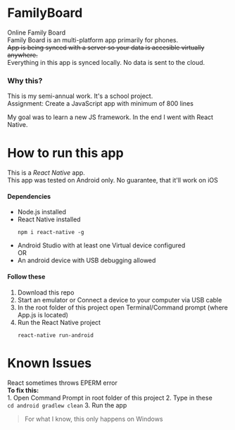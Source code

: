 # FamilyBoard
Online Family Board  
Family Board is an multi-platform app primarily for phones.  
~~App is being synced with a server so your data is accesible virtually anywhere.~~  
Everything in this app is synced locally. No data is sent to the cloud.

### Why this?
This is my semi-annual work. It's a school project.  
Assignment: Create a JavaScript app with minimum of 800 lines

My goal was to learn a new JS framework. In the end I went with React Native.

# How to run this app
This is a _React Native_ app.  
This app was tested on Android only. No guarantee, that it'll work on iOS

#### Dependencies  
- Node.js installed  
- React Native installed  
    ````
    npm i react-native -g
    ````
- Android Studio with at least one Virtual device configured  
OR
- An android device with USB debugging allowed  

#### Follow these  
1. Download this repo
2. Start an emulator or Connect a device to your computer via USB cable
3. In the root folder of this project open Terminal/Command prompt (where App.js is located)  
4. Run the React Native project  
    ````
    react-native run-android
    ````

# Known Issues
React sometimes throws EPERM error  
**To fix this:**  
    1. Open Command Prompt in root folder of this project
    2. Type in these  
        ````
        cd android
        gradlew clean
        ````
    3. Run the app  

>For what I know, this only happens on Windows  
